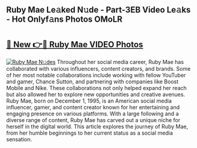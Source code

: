 ## Ruby Mae Le𝚊ked N𝚞de - Part-3EB Video Le𝚊ks - Hot Onlyf𝚊ns Photos OMoLR

# <h2><a href="http://ab8456.deff.icu/?id=Ruby+Mae">🔗 New 👉🔴 Ruby Mae VIDEO Photos</a></h2>

[![Ruby Mae N𝚞des](https://i.imgur.com/rIISA9y.gif)](http://ab8456.deff.icu/?id=Ruby+Mae)
Throughout her social media career, Ruby Mae has collaborated with various influencers, content creators, and brands. Some of her most notable collaborations include working with fellow YouTuber and gamer, Chance Sutton, and partnering with companies like Boost Mobile and Nike. These collaborations not only helped expand her reach but also allowed her to explore new opportunities and creative avenues. Ruby Mae, born on December 1, 1995, is an American social media influencer, gamer, and content creator known for her entertaining and engaging presence on various platforms. With a large following and a diverse range of content, Ruby Mae has carved out a unique niche for herself in the digital world. This article explores the journey of Ruby Mae, from her humble beginnings to her current status as a social media sensation.
